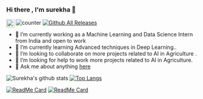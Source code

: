 ### Hi there , I'm surekha 👋
 <a href="https://www.linkedin.com/in/surekha-ramireddy-60a46716b/">
  <img align="left" alt="Surekha Reddy's LinkdeIN" width="22px" src="https://cdn.jsdelivr.net/npm/simple-icons@v3/icons/linkedin.svg" />
</a>

![counter](https://komarev.com/ghpvc/?username=surekha-honey&color=orange)
[![Github All Releases](https://img.shields.io/github/downloads/atom/atom/total.svg)]()


- 🔭 I’m currently working as a Machine Learning and Data Science Intern from India and open to work 
- 🌱 I’m currently learning Advanced techniques in Deep Learning..
- 👯 I’m looking to collaborate on more projects related to AI in Agriculture .
- 🤔 I’m looking for help to work  more projects related to AI in Agriculture.
- 💬 Ask me about anything [here](https://www.linkedin.com/in/surekha-ramireddy-60a46716b/) <br>


![Surekha's github stats](https://github-readme-stats.vercel.app/api?username=Surekha-honey&show_icons=true&theme=radical&count_private=true)
[![Top Langs](https://github-readme-stats.vercel.app/api/top-langs/?username=Surekha-honey&layout=compact&theme=radical)](https://github.com/Surekha-honey/github-readme-stats)


[![ReadMe Card](https://github-readme-stats.vercel.app/api/pin/?username=Surekha-honey&repo=Restraunt-Food-Cost-Prediction&theme=radical)](https://github.com/Surekha-honey/Restraunt-food-cost-prediction) 
[![ReadMe Card](https://github-readme-stats.vercel.app/api/pin/?username=Surekha-honey&repo=Heart-Disease-Prediction&theme=radical)](https://github.com/Surekha-honey/Heart-Disease-Prediction)
